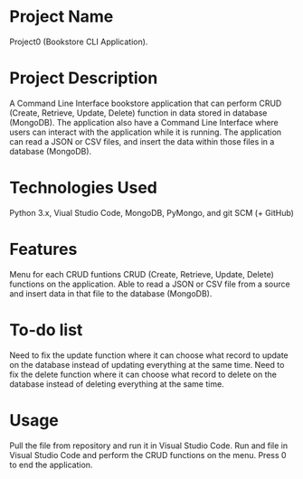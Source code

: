 # Project Name
Project0 (Bookstore CLI Application).
# Project Description
A Command Line Interface bookstore application that can perform CRUD (Create, Retrieve, Update, Delete) function in data stored in database (MongoDB).
The application also have a Command Line Interface where users can interact with the application while it is running.
The application can read a JSON or CSV files, and insert the data within those files in a database (MongoDB).
# Technologies Used
Python 3.x, Viual Studio Code, MongoDB, PyMongo, and git SCM (+ GitHub)
# Features
Menu for each CRUD funtions
CRUD (Create, Retrieve, Update, Delete) functions on the application.
Able to read a JSON or CSV file from a source and insert data in that file to the database (MongoDB).
# To-do list
Need to fix the update function where it can choose what record to update on the database instead of updating everything at the same time.
Need to fix the delete function where it can choose what record to delete on the database instead of deleting everything at the same time.
# Usage
Pull the file from repository and run it in Visual Studio Code.
Run and file in Visual Studio Code and perform the CRUD functions on the menu. Press 0 to end the application.
